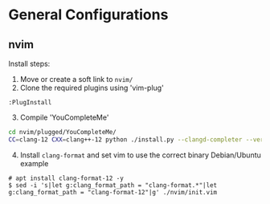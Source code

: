 # General Configurations

## nvim
Install steps:

1) Move or create a soft link to `nvim/`
2) Clone the required plugins using 'vim-plug'

```
:PlugInstall
```
3) Compile 'YouCompleteMe'
```bash
cd nvim/plugged/YouCompleteMe/
CC=clang-12 CXX=clang++-12 python ./install.py --clangd-completer --verbose
```
4) Install `clang-format` and set vim to use the correct binary
Debian/Ubuntu example
```
# apt install clang-format-12 -y
$ sed -i 's|let g:clang_format_path = "clang-format.*"|let g:clang_format_path = "clang-format-12"|g' ./nvim/init.vim
```

